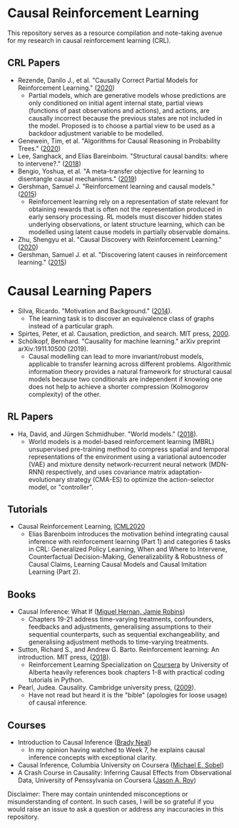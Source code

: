 # Causal Reinforcement Learning
This repository serves as a resource compilation and note-taking avenue for my research in causal reinforcement learning (CRL).

## CRL Papers
* Rezende, Danilo J., et al. "Causally Correct Partial Models for Reinforcement Learning." ([2020](https://arxiv.org/abs/2002.02836v1))
  * Partial models, which are generative models whose predictions are only conditioned on initial agent internal state, partial views (functions of past observations and actions), and actions, are causally incorrect because the previous states are not included in the model. Proposed is to choose a partial view to be used as a backdoor adjustment variable to be modelled.
* Genewein, Tim, et al. "Algorithms for Causal Reasoning in Probability Trees." ([2020](https://arxiv.org/abs/2010.12237))
* Lee, Sanghack, and Elias Bareinboim. "Structural causal bandits: where to intervene?." ([2018](https://proceedings.neurips.cc/paper/2018/file/c0a271bc0ecb776a094786474322cb82-Paper.pdf))
* Bengio, Yoshua, et al. "A meta-transfer objective for learning to disentangle causal mechanisms." ([2019](https://arxiv.org/abs/1901.10912))
* Gershman, Samuel J. "Reinforcement learning and causal models." ([2015](http://gershmanlab.webfactional.com/pubs/RL_causal.pdf))
  * Reinforcement learning rely on a representation of state relevant for obtaining rewards that is often not the representation produced in early sensory processing. RL models must discover hidden states underlying observations, or latent structure learning, which can be modelled using latent cause models in partially observable domains.
* Zhu, Shengyu et al. "Causal Discovery with Reinforcement Learning." ([2020](https://arxiv.org/pdf/1906.04477.pdf))
* Gershman, Samuel J. et al. "Discovering latent causes in reinforcement learning." ([2015](http://compmemweb.princeton.edu/wp/wp-content/uploads/2016/11/discovering-latent-causes-in-reinforcement-learning.pdf))

# Causal Learning Papers
* Silva, Ricardo. "Motivation and Background." ([2014](http://www.homepages.ucl.ac.uk/~ucgtrbd/papers/causality.pdf)).
  * The learning task is to discover an equivalence class of graphs instead of a particular graph.
* Spirtes, Peter, et al. Causation, prediction, and search. MIT press, [2000](http://www.cs.cmu.edu/afs/cs.cmu.edu/project/learn-43/lib/photoz/.g/web/.g/scottd/fullbook.pdf).
* Schölkopf, Bernhard. "Causality for machine learning." arXiv preprint arXiv:1911.10500 (2019).
  * Causal modelling can lead to more invariant/robust models, applicable to transfer learning across different problems. Algorithmic information theory provides a natural framework for structural causal models because two conditionals are independent if knowing one does not help to achieve a shorter compression (Kolmogorov complexity) of the other.

## RL Papers
* Ha, David, and Jürgen Schmidhuber. "World models." ([2018](https://arxiv.org/abs/1803.10122)).
  * World models is a model-based reinforcement learning (MBRL) unsupervised pre-training method to compress spatial and temporal representations of the environment using a variational autoencoder (VAE) and mixture density network-recurrent neural network (MDN-RNN) respectively, and uses covariance matrix adaptation-evolutionary strategy (CMA-ES) to optimize the action-selector model, or "controller".

## Tutorials
* Causal Reinforcement Learning, [ICML2020](https://crl.causalai.net/)
  * Elias Barenboim introduces the motivation behind integrating causal inference with reinforcement learning (Part 1) and categories 6 tasks in CRL: Generalized Policy Learning, When and Where to Intervene, Counterfactual Decision-Making, Generalizability & Robustness of Causal Claims, Learning Causal Models and Causal Imitation Learning (Part 2).

## Books
* Causal Inference: What If ([Miguel Hernan, Jamie Robins](https://www.hsph.harvard.edu/miguel-hernan/causal-inference-book/))
  * Chapters 19-21 address time-varying treatments, confounders, feedbacks and adjustments, generalising assumptions to their sequential counterparts, such as sequential exchangeability, and generalising adjustment methods to time-varying treatments.
* Sutton, Richard S., and Andrew G. Barto. Reinforcement learning: An introduction. MIT press, ([2018](http://www.incompleteideas.net/book/the-book-2nd.html)).
  * Reinforcement Learning Specialization on [Coursera](https://www.coursera.org/specializations/reinforcement-learning) by University of Alberta heavily references book chapters 1-8 with practical coding tutorials in Python.
* Pearl, Judea. Causality. Cambridge university press, ([2009](http://bayes.cs.ucla.edu/BOOK-2K/)).
  * Have not read but heard it is the "bible" (apologies for loose usage) of causal inference.

## Courses
* Introduction to Causal Inference ([Brady Neal](https://www.bradyneal.com/causal-inference-course))
  * In my opinion having watched to Week 7, he explains causal inference concepts with exceptional clarity. 
* Causal Inference, Columbia University on Coursera ([Michael E. Sobel](https://www.coursera.org/learn/causal-inference))
* A Crash Course in Causality: Inferring Causal Effects from Observational Data, University of Penssylvania on Coursera ([Jason A. Roy](https://www.coursera.org/learn/crash-course-in-causality))

Disclaimer: There may contain unintended misconceptions or misunderstanding of content. In such cases, I will be so grateful if you would raise an issue to ask a question or address any inaccuracies in this repository.
